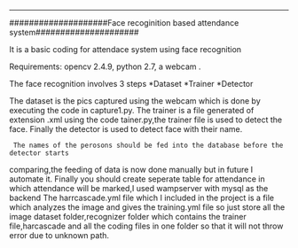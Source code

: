 *********************************************************************************
####################Face recoginition based attendance system#####################


It is a basic coding for attendace system using face recognition

Requirements:
opencv 2.4.9,
python 2.7,
a webcam .

The face recognition involves 3 steps
*Dataset
*Trainer
*Detector

The dataset is the pics captured using the webcam which is done by executing the code 
in capture1.py.
The trainer is a file generated of extension .xml using the code tainer.py,the trainer
file is used to detect the face.
Finally the detector is used to detect face with their name.

     The names of the perosons should be fed into the database before the detector starts
comparing,the feeding of data is now done manually but in future I automate it.
     Finally you should create seperate table for attendance in which attendance will be marked,I
used wampserver with mysql as the backend
   The harrcascade.yml file which I included in the project is a file which analyzes the image and 
   gives the training.yml file so just store all the image dataset folder,recognizer folder which 
   contains the trainer file,harcascade and all the coding files in one folder so that it will not
   throw error due to unknown path.
